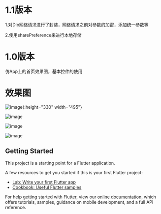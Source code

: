 
# 1.1版本
1.对Dio网络请求进行了封装，网络请求之前对参数的加密，添加统一参数等

2.使用sharePreference来进行本地存储
# 1.0版本
仿App上的首页效果图，基本控件的使用


# 效果图

![image](https://github.com/yzxzm/flutter_ydd/blob/master/images/a.png){:height="330" width="495"}

![image](https://github.com/yzxzm/flutter_ydd/blob/master/images/b.jpg)

![image](https://github.com/yzxzm/flutter_ydd/blob/master/images/c.png)

![image](https://github.com/yzxzm/flutter_ydd/blob/master/images/d.jpg)
## Getting Started

This project is a starting point for a Flutter application.

A few resources to get you started if this is your first Flutter project:

- [Lab: Write your first Flutter app](https://flutter.io/docs/get-started/codelab)
- [Cookbook: Useful Flutter samples](https://flutter.io/docs/cookbook)

For help getting started with Flutter, view our 
[online documentation](https://flutter.io/docs), which offers tutorials, 
samples, guidance on mobile development, and a full API reference.
